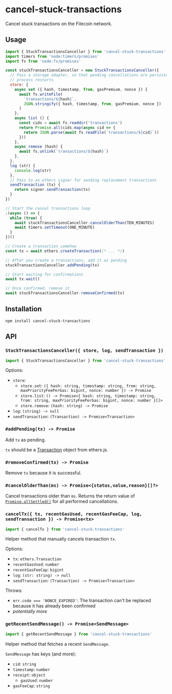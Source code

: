 # cancel-stuck-transactions

Cancel stuck transactions on the Filecoin network.

## Usage

```js
import { StuckTransactionsCanceller } from 'cancel-stuck-transactions'
import timers from 'node:timers/promises'
import fs from 'node:fs/promises'

const stuckTransactionsCanceller = new StuckTransactionsCanceller({
  // Pass a storage adapter, so that pending cancellations are persisted across
  // process restarts
  store: {
    async set ({ hash, timestamp, from, gasPremium, nonce }) {
      await fs.writeFile(
        `transactions/${hash}`,
        JSON.stringify({ hash, timestamp, from, gasPremium, nonce })
      )
    },
    async list () {
      const cids = await fs.readdir('transactions')
      return Promise.all(cids.map(async cid => {
        return JSON.parse(await fs.readFile(`transactions/${cid}`))
      }))
    },
    async remove (hash) {
      await fs.unlink(`transactions/${hash}`)
    },
  },
  log (str) {
    console.log(str)
  },
  // Pass to an ethers signer for sending replacement transactions
  sendTransaction (tx) {
    return signer.sendTransaction(tx)
  }
})

// Start the cancel transactions loop
;(async () => {
  while (true) {
    await stuckTransactionsCanceller.cancelOlderThan(TEN_MINUTES)
    await timers.setTimeout(ONE_MINUTE)
  }
})()

// Create a transaction somehow
const tx = await ethers.createTransaction(/* ... */)

// After you create a transactions, add it as pending
stuckTransactionsCanceller.addPending(tx)

// Start waiting for confirmations
await tx.wait()

// Once confirmed, remove it
await stuckTransactionsCanceller.removeConfirmed(tx)
```

## Installation

```console
npm install cancel-stuck-transactions
```

## API

### `StuckTransactionsCanceller({ store, log, sendTransaction })`

```js
import { StuckTransactionsCanceller } from 'cancel-stuck-transactions'
```

Options:

- `store`:
  - `store.set`: `({ hash: string, timestamp: string, from: string, maxPriorityFeePerGas: bigint, nonce: number }) -> Promise`
  - `store.list`: `() -> Promise<{ hash: string, timestamp: string, from: string, maxPriorityFeePerGas: bigint, nonce: number }[]>`
  - `store.remove`: `(hash: string) -> Promise`
- `log`: `(string) -> null`
- `sendTransaction`: `(Transaction) -> Promise<Transaction>`

### `#addPending(tx) -> Promise`

Add `tx` as pending.

`tx` should be a
[Transaction](https://docs.ethers.org/v6/api/transaction/#Transaction) object
from ethers.js.

### `#removeConfirmed(tx) -> Promise`

Remove `tx` because it is successful.

### `#cancelOlderThan(ms) -> Promise<{status,value,reason}[]?>`

Cancel transactions older than `ms`. Returns the return value of
[`Promise.allSettled()`](https://developer.mozilla.org/en-US/docs/Web/JavaScript/Reference/Global_Objects/Promise/allSettled)
for all performed cancellations.

### `cancelTx({ tx, recentGasUsed, recentGasFeeCap, log, sendTransaction }) -> Promise<tx>`

```js
import { cancelTx } from 'cancel-stuck-transactions'
```

Helper method that manually cancels transaction `tx`.

Options:

- `tx`: `ethers.Transaction`
- `recentGasUsed`: `number`
- `recentGasFeeCap`: `bigint`
- `log`: `(str: string) -> null`
- `sendTransaction`: `(Transaction) -> Promise<Transaction>`

Throws:
- `err.code === 'NONCE_EXPIRED'`: The transaction can't be replaced because
it has already been confirmed
- _potentially more_

### `getRecentSendMessage() -> Promise<SendMessage>`

```js
import { getRecentSendMessage } from 'cancel-stuck-transactions'
```

Helper method that fetches a recent `SendMessage`.

`SendMessage` has keys (and more):
- `cid`: `string`
- `timestamp`: `number`
- `receipt`: `object`
  -  `gasUsed`: `number`
- `gasFeeCap`: `string`
